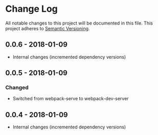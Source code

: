 # Change Log

All notable changes to this project will be documented in this file.
This project adheres to [Semantic Versioning](http://semver.org/).

## 0.0.6 - 2018-01-09
- Internal changes (incremented dependency versions)

## 0.0.5 - 2018-01-09
### Changed
- Switched from webpack-serve to webpack-dev-server

## 0.0.4 - 2018-01-09
- Internal changes (incremented dependency versions)

